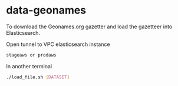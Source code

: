 data-geonames
=============

To download the Geonames.org gazetter and load the gazetteer into Elasticsearch.

Open tunnel to VPC elasticsearch instance

```bash
stageaws or prodaws
```

In another terminal
```bash
./load_file.sh [DATASET]
```
